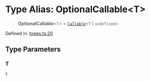 # Type Alias: OptionalCallable\<T\>

> **OptionalCallable**\<`T`\> = [`Callable`](Callable.md)\<`T` \| `undefined`\>

Defined in: [types.ts:20](https://github.com/laruss/react-text-game/blob/9170bd136d7f37dbbee8bf6f71732f065efa0401/packages/core/src/types.ts#L20)

## Type Parameters

### T

`T`
